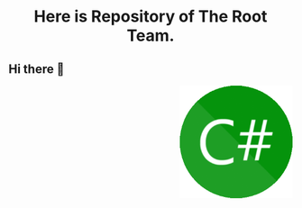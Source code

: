 <h1 align="center" >Here is Repository of The Root Team.</h1>

<h2>Hi there 👋</h2> 

<img align="right" src="https://github.com/rootteam2020/rootteam2020/blob/master/tools.gif" alt="tools" width="200" height="200" align="right" style="max-width:100%;">

<!--
**rootteam2020/rootteam2020** is a ✨ _special_ ✨ repository because its `README.md` (this file) appears on your GitHub profile.

Here are some ideas to get you started:

- 🔭 I’m currently working on ...
- 🌱 I’m currently learning ...
- 👯 I’m looking to collaborate on ...
- 🤔 I’m looking for help with ...
- 💬 Ask me about ...
- 📫 How to reach me: ...
- 😄 Pronouns: ...
- ⚡ Fun fact: ...
-->
